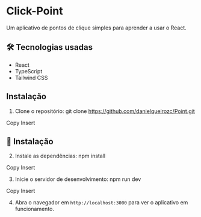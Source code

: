 # Click-Point

Um aplicativo de pontos de clique simples para aprender a usar o React.

## 🛠️ Tecnologias usadas

- React
- TypeScript
- Tailwind CSS

## Instalação

1. Clone o repositório:
git clone https://github.com/danielqueirozc/Point.git

Copy
Insert

## 🔧 Instalação

2. Instale as dependências:
npm install

Copy
Insert

3. Inicie o servidor de desenvolvimento:
npm run dev

Copy
Insert

4. Abra o navegador em `http://localhost:3000` para ver o aplicativo em funcionamento.
